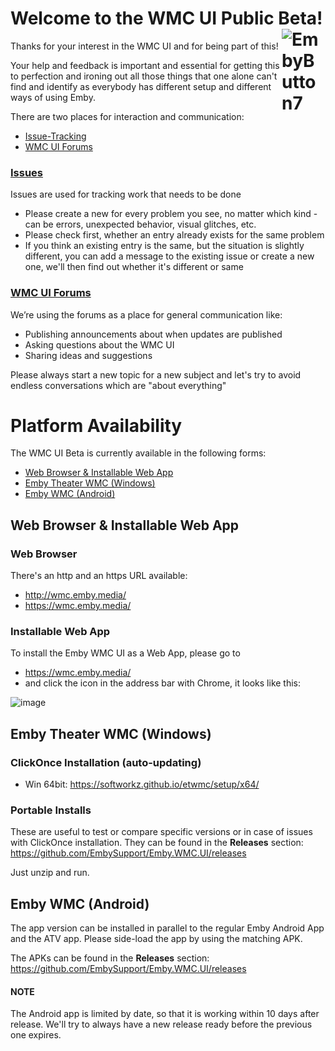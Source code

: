 # Welcome to the WMC UI Public Beta! <img src="https://github.com/EmbySupport/Emby.WMC.UI/assets/4985349/7e5bddef-1450-4d4a-b540-89e95334a348" alt="EmbyButton7" style="float: right; max-width: 70px;">    

Thanks for your interest in the WMC UI and for being part of this!

Your help and feedback is important and essential for getting this to perfection and ironing out all those things that one alone can't find and identify as everybody has different setup and different ways of using Emby.

There are two places for interaction and communication:

- [Issue-Tracking](https://github.com/EmbySupport/Emby.WMC.UI/issues)
- [WMC UI Forums](https://emby.media/community/index.php?/forum/187-wmc-ui-beta)

### [Issues](https://github.com/EmbySupport/Emby.WMC.UI/issues)

Issues are used for tracking work that needs to be done

- Please create a new for every problem you see, no matter which kind - can be errors, unexpected behavior, visual glitches, etc.
- Please check first, whether an entry already exists for the same problem
- If you think an existing entry is the same, but the situation is slightly different, you can add a message to the existing issue or create a new one, we'll then find out whether it's different or same

### [WMC UI Forums](https://emby.media/community/index.php?/forum/187-wmc-ui-beta)

  We’re using the forums as a place for general communication like:
  * Publishing announcements about when updates are published
  * Asking questions about the WMC UI
  * Sharing ideas and suggestions

Please always start a new topic for a new subject and let's try to avoid endless conversations which are "about everything" 

# Platform Availability

The WMC UI Beta is currently available in the following forms:

- [Web Browser & Installable Web App](#web-browser--installable-web-app)
- [Emby Theater WMC (Windows)](emby-theater-wmc-windows)
- [Emby WMC (Android)](#emby-wmc-android)

## Web Browser & Installable Web App

### Web Browser

There's an http and an https URL available:

- http://wmc.emby.media/
- https://wmc.emby.media/

### Installable Web App

To install the Emby WMC UI as a Web App, please go to

- https://wmc.emby.media/
- and click the icon in the address bar
  with Chrome, it looks like this:

![image](https://github.com/EmbySupport/Emby.WMC.UI/assets/4985349/1894a3d9-7a8c-4600-9fb3-a8ea6ec577a4)


## Emby Theater WMC (Windows)

### ClickOnce Installation (auto-updating)

- Win 64bit: https://softworkz.github.io/etwmc/setup/x64/

### Portable Installs

These are useful to test or compare specific versions or in case of issues with ClickOnce installation.
They can be found in the **Releases** section: https://github.com/EmbySupport/Emby.WMC.UI/releases

Just unzip and run.

## Emby WMC (Android)

The app version can be installed in parallel to the regular Emby Android App and the ATV app.
Please side-load the app by using the matching APK.

The APKs can be found in the **Releases** section: https://github.com/EmbySupport/Emby.WMC.UI/releases

#### NOTE

The Android app is limited by date, so that it is working within 10 days after release.
We'll try to always have a new release ready before the previous one expires.

